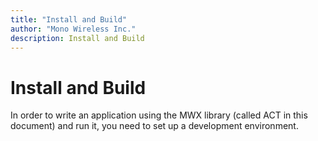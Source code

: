 ```yaml
---
title: "Install and Build"
author: "Mono Wireless Inc."
description: Install and Build
---
```


# Install and Build

In order to write an application using the MWX library (called ACT in this document) and run it, you need to set up a development environment.



